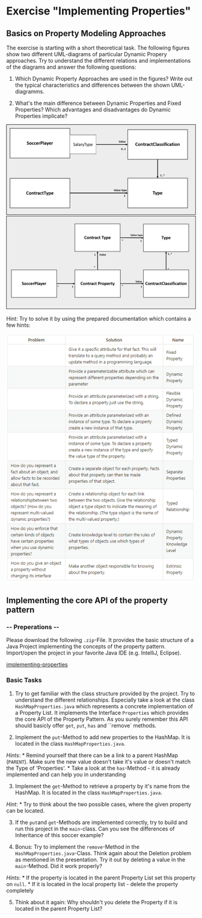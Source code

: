 # Exercise "Implementing Properties"

## Basics on Property Modeling Approaches

The exercise is starting with a short theoretical task. The following figures show two different UML-diagrams of particular Dynamic Propery approaches. 
Try to understand the different relations and implementations of the diagrams and answer the following questions: 

1. Which Dynamic Property Approaches are used in the figures? Write out the typical characteristics and differences between the shown UML-diagramms.

2. What's the main difference between Dynamic Properties and Fixed Properties? Which advantages and disadvantages do Dynamic Properties implicate?

![uml1](figures/uml1.png)
![uml2](figures/uml2.png)

Hint: Try to solve it by using the prepared documentation which contains a few hints: 

![table](figures/PropertyApproaches.png)


## Implementing the core API of the property pattern

### -- Preperations --

Please download the following `.zip`-File. It provides the basic structure of a Java Project implementing the concepts of the property pattern. Import/open the project in your favorite Java IDE (e.g. IntelliJ, Eclipse).

[implementing-properties](https://goo.gl/MqXuPF)

### Basic Tasks

1. Try to get familiar with the class structure provided by the project. Try to understand the different relationships. Especially take a look at the class `HashMapProperties.java` which represents a concrete implementation of a Property List. It implements the Interface `Properties` which provides the core API of the Property Pattern. As you surely remember this API should basicly offer `get`, `put`, `has` and ``remove` methods.

2.  Implement the `put`-Method to add new properties to the HashMap. It is located in the class `HashMapProperties.java`.

_Hints_: 
	* Remind yourself that there can be a link to a parent HashMap (`PARENT`). Make sure the new value doesn't take it's value or doesn't match the Type of 'Properties'.
	* Take a look at the `has`-Method - it is already implemented and can help you in understanding 

3. Implement the `get`-Method to retrieve a property by it's name from the HashMap. It is located in the class `HashMapProperties.java`.

_Hint_:
	* Try to think about the two possible cases, where the given property can be located.


3. If the `put`and `get`-Methods are implemented correctly, try to build and run this project in the `main`-class. Can you see the differences of Inheritance of this soccer example?  

4. Bonus: Try to implement the `remove`-Method in the `HashMapProperties.java`-Class. Think again about the Deletion problem as mentioned in the presentation. Try it out by deleting a value in the `main`-Method. Did it work properly?

_Hints_:
	* If the property is located in the parent Property List set this property on `null`. 
	* If it is located in the local property list - delete the property completely

5. Think about it again: Why shouldn't you delete the Property if it is located in the parent Property List?
